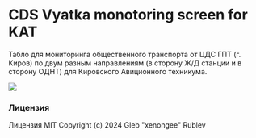 # CDS Vyatka monotoring screen for KAT 
Табло для мониторинга общественного транспорта от ЦДС ГПТ (г. Киров)
по двум разным направлениям (в сторону Ж/Д станции и в сторону ОДНТ)
для Кировского Авиционного техникума.

![](https://github.com/xenongee/kat-cds-monitoring-board/blob/project-showcase.gif)

### Лицензия
Лицензия MIT Copyright (c) 2024 Gleb "xenongee" Rublev 